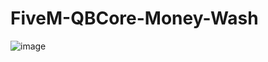 # FiveM-QBCore-Money-Wash

![image](https://user-images.githubusercontent.com/7463741/134788660-b9813e9a-4271-49d3-8b00-ac8510949623.png)
